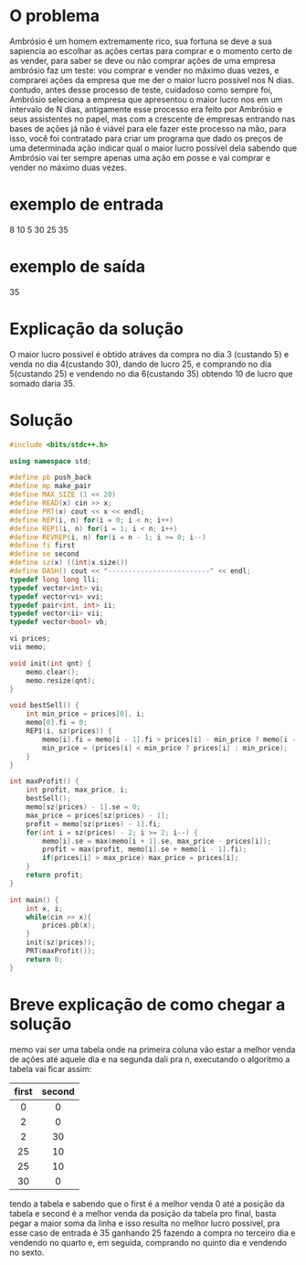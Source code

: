 # O problema
Ambrósio é um homem extremamente rico, sua fortuna se deve a sua sapiencia ao escolhar as ações certas para comprar e o momento certo de as vender, para saber se deve ou não comprar ações de uma empresa ambrósio faz um teste:
vou comprar e vender no máximo duas vezes, e comprarei ações da empresa que me der o maior lucro possivel nos N dias.
contudo, antes desse processo de teste, cuidadoso como sempre foi, Ambrósio seleciona a empresa que apresentou o maior lucro nos em um intervalo de N dias, antigamente esse processo era feito por Ambrósio e seus assistentes no papel, mas com a crescente de empresas entrando nas bases de ações já não é viável para ele fazer este processo na mão, para isso, você foi contratado para criar um programa que dado os preços de uma determinada ação indicar qual o maior lucro possível dela sabendo que Ambrósio vai ter sempre apenas uma ação em posse e vai comprar e vender no máximo duas vezes.

# exemplo de entrada
8 10 5 30 25 35

# exemplo de saída
35

# Explicação da solução
O maior lucro possivel é obtido atráves da compra no dia 3 (custando 5) e venda no dia 4(custando 30), dando de lucro 25, e comprando no dia 5(custando 25) e vendendo no dia 6(custando 35) obtendo 10 de lucro que somado daria 35.

# Solução
```C++
#include <bits/stdc++.h>

using namespace std;

#define pb push_back
#define mp make_pair 
#define MAX_SIZE (1 << 20)
#define READ(x) cin >> x;
#define PRT(x) cout << x << endl;
#define REP(i, n) for(i = 0; i < n; i++)
#define REP1(i, n) for(i = 1; i < n; i++)
#define REVREP(i, n) for(i = n - 1; i >= 0; i--)
#define fi first
#define se second
#define sz(x) ((int)x.size())
#define DASH() cout << "-------------------------" << endl;
typedef long long lli;
typedef vector<int> vi;
typedef vector<vi> vvi;
typedef pair<int, int> ii;
typedef vector<ii> vii;
typedef vector<bool> vb;

vi prices;
vii memo;

void init(int qnt) {
	memo.clear();
	memo.resize(qnt);
}

void bestSell() {
	int min_price = prices[0], i;
	memo[0].fi = 0;
	REP1(i, sz(prices)) {
		memo[i].fi = memo[i - 1].fi > prices[i] - min_price ? memo[i - 1].fi : prices[i] - min_price;
		min_price = (prices[i] < min_price ? prices[i] : min_price);
	}
}

int maxProfit() {
	int profit, max_price, i;
	bestSell();
	memo[sz(prices) - 1].se = 0;
	max_price = prices[sz(prices) - 1];
	profit = memo[sz(prices) - 1].fi;
	for(int i = sz(prices) - 2; i >= 2; i--) {
		memo[i].se = max(memo[i + 1].se, max_price - prices[i]);
		profit = max(profit, memo[i].se + memo[i - 1].fi);
		if(prices[i] > max_price) max_price = prices[i];
	}
	return profit;
}

int main() {
	int x, i;
	while(cin >> x){
		prices.pb(x);
	}
	init(sz(prices));
	PRT(maxProfit());
	return 0;
}
```
# Breve explicação de como chegar a solução

memo vai ser uma tabela onde na primeira coluna vão estar a melhor venda de ações até aquele dia e na segunda dali pra n, executando o algoritmo a tabela vai ficar assim:

| first  | second |
| :----: | :----: |
| 0      | 0      |
| 2      | 0      |
| 2      | 30     |
| 25     | 10     |
| 25     | 10     |
| 30     | 0      |

tendo a tabela e sabendo que o first é a melhor venda 0 até a posição da tabela e second é a melhor venda da posição da tabela pro final, basta pegar a maior soma da linha e isso resulta no melhor lucro possivel, pra esse caso de entrada é 35 ganhando 25 fazendo a compra no terceiro dia e vendendo no quarto e, em seguida, comprando no quinto dia e vendendo no sexto.
